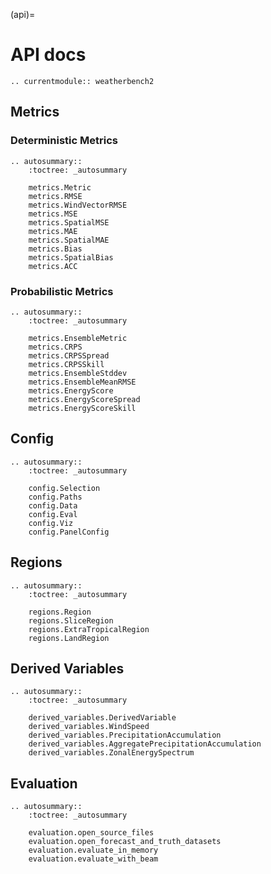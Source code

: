 (api)=
# API docs

```{eval-rst}
.. currentmodule:: weatherbench2
```

## Metrics
### Deterministic Metrics
```{eval-rst}
.. autosummary::
    :toctree: _autosummary

    metrics.Metric
    metrics.RMSE
    metrics.WindVectorRMSE
    metrics.MSE
    metrics.SpatialMSE
    metrics.MAE
    metrics.SpatialMAE
    metrics.Bias
    metrics.SpatialBias
    metrics.ACC
```

### Probabilistic Metrics
```{eval-rst}
.. autosummary::
    :toctree: _autosummary

    metrics.EnsembleMetric
    metrics.CRPS
    metrics.CRPSSpread
    metrics.CRPSSkill
    metrics.EnsembleStddev
    metrics.EnsembleMeanRMSE
    metrics.EnergyScore
    metrics.EnergyScoreSpread
    metrics.EnergyScoreSkill
```

## Config

```{eval-rst}
.. autosummary::
    :toctree: _autosummary

    config.Selection
    config.Paths
    config.Data
    config.Eval
    config.Viz
    config.PanelConfig
```

## Regions

```{eval-rst}
.. autosummary::
    :toctree: _autosummary

    regions.Region
    regions.SliceRegion
    regions.ExtraTropicalRegion
    regions.LandRegion
```

## Derived Variables

```{eval-rst}
.. autosummary::
    :toctree: _autosummary

    derived_variables.DerivedVariable
    derived_variables.WindSpeed
    derived_variables.PrecipitationAccumulation
    derived_variables.AggregatePrecipitationAccumulation
    derived_variables.ZonalEnergySpectrum
```

## Evaluation

```{eval-rst}
.. autosummary::
    :toctree: _autosummary

    evaluation.open_source_files
    evaluation.open_forecast_and_truth_datasets
    evaluation.evaluate_in_memory
    evaluation.evaluate_with_beam
```